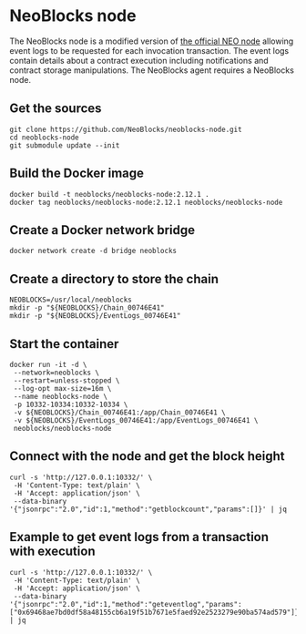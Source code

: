 # NeoBlocks node
The NeoBlocks node is a modified version of [the official NEO node](https://github.com/neo-project/neo-node/) allowing event logs to be requested for each invocation transaction. The event logs contain details about a contract execution including notifications and contract storage manipulations. The NeoBlocks agent requires a NeoBlocks node.

## Get the sources
```
git clone https://github.com/NeoBlocks/neoblocks-node.git
cd neoblocks-node
git submodule update --init
```
## Build the Docker image
```
docker build -t neoblocks/neoblocks-node:2.12.1 .
docker tag neoblocks/neoblocks-node:2.12.1 neoblocks/neoblocks-node
```
## Create a Docker network bridge
```
docker network create -d bridge neoblocks
```
## Create a directory to store the chain
```
NEOBLOCKS=/usr/local/neoblocks
mkdir -p "${NEOBLOCKS}/Chain_00746E41"
mkdir -p "${NEOBLOCKS}/EventLogs_00746E41"
```
## Start the container
```
docker run -it -d \
 --network=neoblocks \
 --restart=unless-stopped \
 --log-opt max-size=16m \
 --name neoblocks-node \
 -p 10332-10334:10332-10334 \
 -v ${NEOBLOCKS}/Chain_00746E41:/app/Chain_00746E41 \
 -v ${NEOBLOCKS}/EventLogs_00746E41:/app/EventLogs_00746E41 \
 neoblocks/neoblocks-node
```
## Connect with the node and get the block height
```
curl -s 'http://127.0.0.1:10332/' \
 -H 'Content-Type: text/plain' \
 -H 'Accept: application/json' \
 --data-binary '{"jsonrpc":"2.0","id":1,"method":"getblockcount","params":[]}' | jq
```
## Example to get event logs from a transaction with execution
```
curl -s 'http://127.0.0.1:10332/' \
 -H 'Content-Type: text/plain' \
 -H 'Accept: application/json' \
 --data-binary '{"jsonrpc":"2.0","id":1,"method":"geteventlog","params":["0x69468ae7bd0df58a48155cb6a19f51b7671e5faed92e2523279e90ba574ad579"]}' | jq
```

